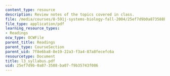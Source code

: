 ```yaml
---
content_type: resource
description: Review notes of the topics covered in class.
file: /media/courses/8-591j-systems-biology-fall-2004/25ef7d9b0a873588ba07f9b35743f086_l3_syllabus.pdf
file_type: application/pdf
learning_resource_types:
- Readings
ocw_type: OCWFile
parent_title: Readings
parent_type: CourseSection
parent_uid: 7f8e6ba8-8e19-22a3-f3a4-87a8fecefc6a
resourcetype: Document
title: l3_syllabus.pdf
uid: 25ef7d9b-0a87-3588-ba07-f9b35743f086
---
```

